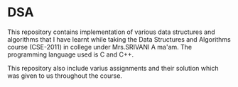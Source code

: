 # DSA
This repository contains implementation of various data structures and algorithms that I have learnt while taking the Data Structures and Algorithms course (CSE-2011) in college under Mrs.SRIVANI A ma'am. The programming language used is C and C++.

This repository also include varius assignments and their solution which was given to us throughout the course.
